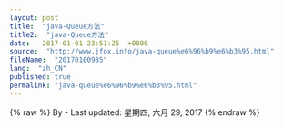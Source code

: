 ```yaml
---
layout: post
title:  "java-Queue方法"
title2:  "java-Queue方法"
date:   2017-01-01 23:51:25  +0800
source:  "http://www.jfox.info/java-queue%e6%96%b9%e6%b3%95.html"
fileName:  "20170100985"
lang:  "zh_CN"
published: true
permalink: "java-queue%e6%96%b9%e6%b3%95.html"
---
```

{% raw %}
By  - Last updated: 星期四, 六月 29, 2017
{% endraw %}